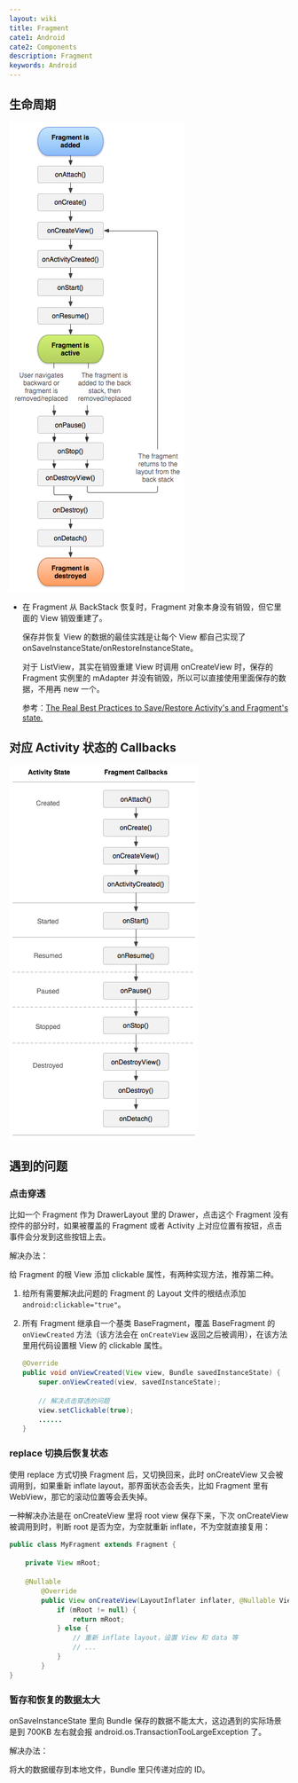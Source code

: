```yaml
---
layout: wiki
title: Fragment
cate1: Android
cate2: Components
description: Fragment
keywords: Android
---
```


## 生命周期

![fragment lifecycle](/images/wiki/fragment-lifecycle.png)

* 在 Fragment 从 BackStack 恢复时，Fragment 对象本身没有销毁，但它里面的 View 销毁重建了。

    保存并恢复 View 的数据的最佳实践是让每个 View 都自己实现了 onSaveInstanceState/onRestoreInstanceState。
    
    对于 ListView，其实在销毁重建 View 时调用 onCreateView 时，保存的 Fragment 实例里的 mAdapter 并没有销毁，所以可以直接使用里面保存的数据，不用再 new 一个。

    参考：[The Real Best Practices to Save/Restore Activity's and Fragment's state.](https://inthecheesefactory.com/blog/fragment-state-saving-best-practices/en)

## 对应 Activity 状态的 Callbacks

![activity state and fragment callbacks](/images/wiki/activity-state-and-fragment-callbacks.png)

## 遇到的问题

### 点击穿透

比如一个 Fragment 作为 DrawerLayout 里的 Drawer，点击这个 Fragment 没有控件的部分时，如果被覆盖的 Fragment 或者 Activity 上对应位置有按钮，点击事件会分发到这些按钮上去。

解决办法：

给 Fragment 的根 View 添加 clickable 属性，有两种实现方法，推荐第二种。

1. 给所有需要解决此问题的 Fragment 的 Layout 文件的根结点添加 `android:clickable="true"`。

2. 所有 Fragment 继承自一个基类 BaseFragment，覆盖 BaseFragment 的 `onViewCreated` 方法（该方法会在 `onCreateView` 返回之后被调用），在该方法里用代码设置根 View 的 clickable 属性。

    ```java
    @Override
    public void onViewCreated(View view, Bundle savedInstanceState) {
        super.onViewCreated(view, savedInstanceState);

        // 解决点击穿透的问题
        view.setClickable(true);
        ......
    }
    ```

### replace 切换后恢复状态

使用 replace 方式切换 Fragment 后，又切换回来，此时 onCreateView 又会被调用到，如果重新 inflate layout，那界面状态会丢失，比如 Fragment 里有 WebView，那它的滚动位置等会丢失掉。

一种解决办法是在 onCreateView 里将 root view 保存下来，下次 onCreateView 被调用到时，判断 root 是否为空，为空就重新 inflate，不为空就直接复用：

```java
public class MyFragment extends Fragment {

    private View mRoot;

    @Nullable
        @Override
        public View onCreateView(LayoutInflater inflater, @Nullable ViewGroup container, @Nullable Bundle savedInstanceState) {
            if (mRoot != null) {
                return mRoot;
            } else {
                // 重新 inflate layout，设置 View 和 data 等
                // ...
            }
        }
}
```

### 暂存和恢复的数据太大

onSaveInstanceState 里向 Bundle 保存的数据不能太大，这边遇到的实际场景是到 700KB 左右就会报 android.os.TransactionTooLargeException 了。

解决办法：

将大的数据缓存到本地文件，Bundle 里只传递对应的 ID。